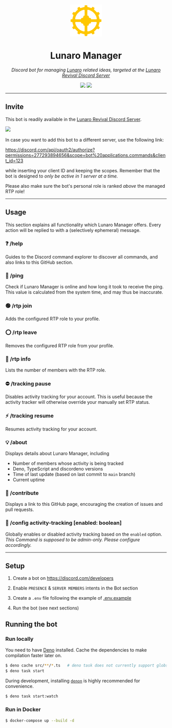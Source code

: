 <p align="center">
  <img src="assets/lunaro-manager.png" height="100px">
</p>

<h1 align="center">Lunaro Manager</h1>

<p align="center">
  <i>
    Discord bot for managing <a href="https://warframe.fandom.com/wiki/Lunaro">Lunaro</a>
    related ideas, targeted at the <a href="https://discord.gg/mUjGHEw">Lunaro Revival Discord Server</a>
  </i>
</p>

<p align="center">
  <a href="https://deno.land" style="text-decoration: none">
    <img src="https://img.shields.io/badge/built%20with-deno-black?logo=deno&style=flat-square">
  </a>
  <a href="LICENSE.md" style="text-decoration: none">
    <img src="https://img.shields.io/github/license/imatpot/lunaro-manager?color=blue&style=flat-square">
  </a>
</p>

---

## Invite

This bot is readily available in the [Lunaro Revival Discord Server](https://discord.gg/mUjGHEw).

<a href="https://discord.gg/mUjGHEw" style="text-decoration: none">
  <img src="https://img.shields.io/badge/join-Lunaro%20Revival%20Server-%237289da?logo=discord&style=flat-square">
</a>

<br />

In case you want to add this bot to a different server, use the following link:

https://discord.com/api/oauth2/authorize?permissions=277293894656&scope=bot%20applications.commands&client_id=123

while inserting your client ID and keeping the scopes. Remember that the bot is
designed to *only be active in 1 server at a time.*

Please also make sure the bot's personal role is ranked *above* the managed RTP role!

---

## Usage

This section explains all functionality which Lunaro Manager offers. Every
action will be replied to with a (selectively ephemeral) message.

### ❓ /help

Guides to the Discord command explorer to discover all commands, and also links
to this GitHub section.

### 🏓 /ping

Check if Lunaro Manager is online and how long it took to receive the ping. This
value is calculated from the system time, and may thus be inaccurate.

### 🟢 /rtp join

Adds the configured RTP role to your profile.

### ⭕ /rtp leave

Removes the configured RTP role from your profile.

### 👀 /rtp info

Lists the number of members with the RTP role.

### ⛔ /tracking pause

Disables activity tracking for your account. This is useful because the activity
tracker will otherwise override your manually set RTP status.

### ⚡ /tracking resume

Resumes activity tracking for your account.

### 💡 /about

Displays details about Lunaro Manager, including

- Number of members whose activity is being tracked
- Deno, TypeScript and discordeno versions
- Time of last update (based on last commit to `main` branch)
- Current uptime

### 🤝 /contribute

Displays a link to this GitHub page, encouraging the creation of issues and
pull requests.

### 🔎 /config activity-tracking [enabled: boolean]

Globally enables or disabled activity tracking based on the `enabled` option. *This Command is supposed to be admin-only. Please configure accordingly.*

---

## Setup

1. Create a bot on https://discord.com/developers

2. Enable `PRESENCE` & `SERVER MEMBERS` intents in the Bot section

3. Create a `.env` file following the example of [.env.example](.env.example)

4. Run the bot (see next sections)

## Running the bot

### Run locally

You need to have [Deno](https://deno.land) installed. Cache the dependencies to
make compilation faster later on.

```sh
$ deno cache src/**/*.ts   # deno task does not currently support globs
$ deno task start
```

During development, installing [`denon`](https://deno.land/x/denon) is highly
recommended for convenience.

```sh
$ deno task start:watch
```

### Run in Docker

```sh
$ docker-compose up --build -d
```
